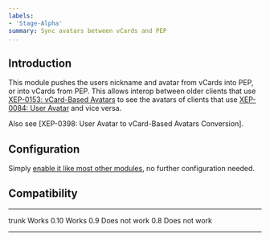 ```yaml
---
labels:
- 'Stage-Alpha'
summary: Sync avatars between vCards and PEP
...
```


Introduction
------------

This module pushes the users nickname and avatar from vCards into PEP,
or into vCards from PEP. This allows interop between older clients that
use [XEP-0153: vCard-Based
Avatars](http://xmpp.org/extensions/xep-0153.html) to see the avatars of
clients that use [XEP-0084: User
Avatar](http://xmpp.org/extensions/xep-0084.html) and vice versa.

Also see [XEP-0398: User Avatar to vCard-Based Avatars Conversion].

Configuration
-------------

Simply [enable it like most other
modules](https://prosody.im/doc/installing_modules#prosody-modules), no
further configuration needed.

Compatibility
-------------

  ------- ---------------
  trunk   Works
  0.10    Works
  0.9     Does not work
  0.8     Does not work
  ------- ---------------
